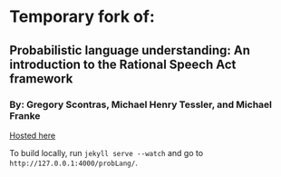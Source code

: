 # Temporary fork of:

## Probabilistic language understanding: An introduction to the Rational Speech Act framework
### By: Gregory Scontras, Michael Henry Tessler, and Michael Franke

[Hosted here](https://gscontras.github.io/probLang/)

To build locally, run `jekyll serve --watch` and go to `http://127.0.0.1:4000/probLang/`.
